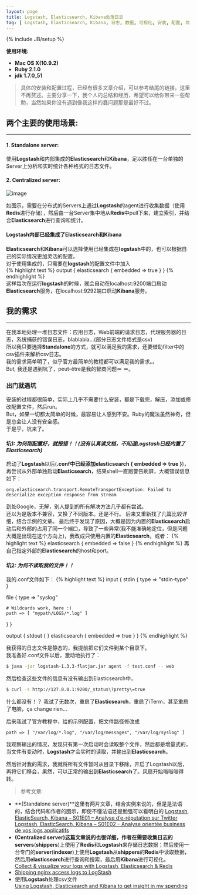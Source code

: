 ```yaml
---
layout: page
title: Logstash, Elasticsearch, Kibana处理日志
tag: [ Logstash, Elasticsearch, Kibana, 日志, 数据, 可视化, 安装, 配置, 坑 ]
---
```

{% include JB/setup %}

**使用环境:**

- **Mac OS X(10.9.2)**
- **Ruby 2.1.0**
- **jdk 1.7.0_51**


>具体的安装和配置过程，已经有很多文章介绍，可以参考结尾的链接，这里不再赘述。主要分享一下，我个人的总结和经历，希望可以给你带来一些帮助，当然如果你没有遇到像我这样的蠢问题那是最好不过。

## 两个主要的使用场景:
---
#### 1. Standalone server:
使用**Logstash**和内部集成的**Elasticsearch**和**Kibana**，足以胜任在一台单独的Server上分析和实时统计各种格式的日志文件。

#### 2. Centralized server: 
![image](http://michael.bouvy.net/blog/wp-content/uploads/2013/11/logstach-archi1.png)  
  

如图示，需要在分布式的Servers上通过**Logstash**的agent进行收集数据（使用**Redis**进行存储），然后由一台Server集中地从**Redis**中pull下来，建立索引，并结合**Elasticsearch**进行查询和统计。

#### Logstash内部已经集成了Elasticsearch和Kibana

**Elasticsearch**和**Kibana**可以选择使用已经集成在**logstash**中的，也可以根据自己的实际情况更加灵活的配置。  
对于使用集成的，只需要在**logstash**的配置文件中加入  
{% highlight text %}
output {
	elasticsearch {
		embedded => true
	}
}
{% endhighlight %}  
这样每次在运行**logstash**的时候，就会自动在localhost:9200端口启动**Elasticsearch**服务，在localhost:9292端口启动**Kibana**服务。  


## 我的需求
---
在我本地处理一堆日志文件：应用日志，Web前端的请求日志，代理服务器的日志，系统捕获的错误日志，blablabla...(部分日志文件格式是csv)  
所以我只要选择**Standalone**的方式，就可以满足我的需求，还要借助filter中的csv插件来解析csv日志。  
我的需求简单明了，似乎官方最简单的教程都可以满足我的需求。。  
But, 我还是遇到坑了，peut-être是我的智商问题＝ ＝。


### 出门就遇坑
安装的过程都很简单，实际上几乎不需要什么安装，都是下载完，解压，添加或修改配置文件，然后run。  
But，如果一切都太简单的时候，最容易让人感到不安。Ruby的魔法虽然神奇，但是总会让人没有安全感。  
于是乎，坑来了。  

#### 坑1: *为何刚配置好，就报错！！(没有认真读文档，不知道Logstash已经内置了Elasticsearch)*
启动了**Logstash**以后(**.conf中已经添加elasticsearch { embedded => true }**)，再尝试从外部单独启动**Elasticsearch**，结果shell一直跑警告刷屏，大概错误信息如下：
```
org.elasticsearch.transport.RemoteTransportException: Failed to deserialize exception response from stream
```
到处Google，无解，别人提到的所有解决方法几乎都有尝试。  
还以为是版本不兼容，又换了不同版本。还是不行。
后来又重新找了几篇比较详细，结合示例的文章。
最后终于发现了原因，大概是因为内置的**Elasticsearch**启动后和外部的占用了同一个端口，导致了一些异常(我不能准确地定位，但是问题大概是出现在这个方向上)，我改成只使用内置的**Elasticsearch**，或者：
{% highlight text %}
	elasticsearch {
		embedded => false
	}
{% endhighlight %} 
再自己指定外部的**Elasticsearch**的host和port。


#### 坑2:  *为何不读取我的文件！！*
我的.conf文件如下：
{% highlight text %}
input {
  stdin {
    type => "stdin-type"
  }

  file {
    type => "syslog"

    # Wildcards work, here :)
    path => [ "mypath/LOGS/*.log" ]
  }
}

output {
  stdout { }
  elasticsearch { embedded => true }
}
{% endhighlight %}  

我获得的日志文件是静态的，我提前把它们文件到某个目录下。  
我准备好.conf文件以后，激动地执行了：
```bash
$ java -jar logstash-1.3.3-flatjar.jar agent -f test.conf -- web
```
然后检查这些文件的信息有没有输出到Elasticsearch中，  
```bash
$ curl -s http://127.0.0.1:9200/_status\?pretty\=true
```
什么都没有！？
我试了无数次，重启了**Elasticsearch**，重启了iTerm，甚至重启了电脑，ça change rien...

后来我试了官方教程中，给的示例配置，把文件路径修改成
```text
path => [ "/var/log/*.log", "/var/log/messages", "/var/log/syslog" ]
```
我观察输出的情况，发现只有第一次启动时会读取整个文件，然后都是增量式的，当文件有变动时，**Logstash**才会实时的读取，并输出到**Elasticsearch**。

然后针对我的需求，我就将所有文件暂时从目录下移除，开启了Logstash以后，再将它们移会，果然，可以正常的输出到**Elasticsearch**了。风扇开始嗡嗡嗡得转。



>参考文章:

- **(Standalone server)**这里有两片文章，结合实例来说的，但是是法语的，结合代码和作者的图示，即使不懂法语还是勉强可以看明白的
[Logstash, ElasticSearch, Kibana – S01E01 – Analyse d’e-réputation sur Twitter](http://blog.xebia.fr/2013/12/06/logstash-elasticsearch-kibana-s01e01-analyse-de-reputation-sur-twitter/)  
[Logstash, ElasticSearch, Kibana – S01E02 – Analyse orientée business de vos logs applicatifs](http://blog.xebia.fr/2013/12/12/logstash-elasticsearch-kibana-s01e02-analyse-orientee-business-de-vos-logs-applicatifs/)  
- **(Centralized server)**这篇文章说的也很详细，作者在需要收集日志的**servers**(**shippers**)上使用了**Redis**和**Logstash**来存储日志数据；然后使用一台专门的**server**(**indexer**)上使用**Logstash**从**shippers**的**Redis**中读取数据，然后用**elasticsearch**进行查询和搜索，最后用**Kibana**进行可视化。  
[Collect & visualize your logs with Logstash, Elasticsearch & Redis](http://michael.bouvy.net/blog/en/2013/11/19/collect-visualize-your-logs-logstash-elasticsearch-redis-kibana/)  
- [Shipping nginx access logs to LogStash](https://medium.com/devops-programming/b01bd0876e82)
- 使用**Logstash**处理csv文件  
[Using Logstash, Elasticsearch and Kibana to get insight in my spending](http://www.trafex.nl/2014/03/02/using-logstash-elasticsearch-and-kibana-to-get-insight-in-my-spending/)
